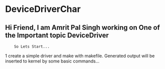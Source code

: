 # DeviceDriverChar
Hi Friend, I am Amrit Pal Singh working on One of the Important topic DeviceDriver
----------------------------------------------------------------------------------
		So Lets Start...
1 create a simple driver and make with makefile. Generated output will be inserted 
  to kernel by some basic commands...

